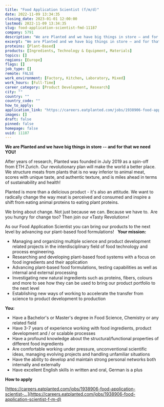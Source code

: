 ```yaml
---
title: "Food Application Scientist (f/m/d)"
date: 2022-11-09 13:34:35
closing_date: 2023-01-01 12:00:00
lastmod: 2022-11-09 13:34:35
slug: food-application-scientist-fmd-11187
company: 5791
description: "We are Planted and we have big things in store – and for that we need YOU!After years of research, Planted was founded in July 2019 as a spin-off from ETH Zurich. Our revolutionary plan will make the world a better place. We structure meats from plants that is no way inferior to animal meat, scores with unique taste, and authentic texture, and is miles ahead in terms of sustainability and health!"
excerpt: "We are Planted and we have big things in store – and for that we need YOU!After years of research, Planted was founded in July 2019 as a spin-off from ETH Zurich. Our revolutionary plan will make the world a better place. We structure meats from plants that is no way inferior to animal meat, scores with unique taste, and authentic texture, and is miles ahead in terms of sustainability and health!"
proteins: [Plant-Based]
products: [Ingredients, Technology & Equipment, Materials]
topics: []
regions: [Europe]
flags: []
job_type: []
remote: FALSE
work_environment: [Factory, Kitchen, Laboratory, Mixed]
work_hours: [Full-Time]
career_category: [Product Development, Research]
city: ""
country: ""
country_code: ""
how_to_apply: 
application_link: "https://careers.eatplanted.com/jobs/1938906-food-application-scientist-f-m-d"
images: []
draft: false
pinned: false
homepage: false
uuid: 11187
---
```

**We are Planted and we have big things in store -- and for that we need
YOU!**

After years of research, Planted was founded in July 2019 as a spin-off
from ETH Zurich. Our revolutionary plan will make the world a better
place. We structure meats from plants that is no way inferior to animal
meat, scores with unique taste, and authentic texture, and is miles
ahead in terms of sustainability and health!

Planted is more than a delicious product - it\'s also an attitude. We
want to radically change the way meat is perceived and consumed and
inspire a shift from eating animal proteins to eating plant proteins.

We bring about change. Not just because we can. Because we have to.  Are
you hungry for change too? Then join our «Tasty Revolution»!

As our Food Application Scientist you can bring our products to the next
level by advancing our plant-based food formulations!
 
**Your mission:**

-   Managing and organizing multiple science and product development
    related projects in the interdisciplinary field of food technology
    and process engineering.
-   Researching and developing plant-based food systems with a focus on
    food ingredients and their application
-   Advancing plant-based food formulations, testing capabilities as
    well as internal and external processing
-   Investigating new natural ingredients such as proteins, fibers,
    colours and more to see how they can be used to bring our product
    portfolio to the next level
-   Establishing new ways of working to accelerate the transfer from
    science to product development to production

**You:**

-   Have a Bachelor\'s or Master\'s degree in Food Science, Chemistry or
    any related field
-   Have 3-7 years of experience working with food ingredients, product
    development and / or scalable processes
-   Have a profound knowledge about the structural/functional properties
    of different food ingredients
-   Are comfortable working under pressure, unconventional scientific
    ideas, managing evolving projects and handling unfamiliar situations
-   Have the ability to develop and maintain strong personal networks
    both internally and externally
-   Have excellent English skills in written and oral, German is a plus

**How to apply**

[https://careers.eatplanted.com/jobs/1938906-food-application-scientist-...](https://careers.eatplanted.com/jobs/1938906-food-application-scientist-f-m-d)
